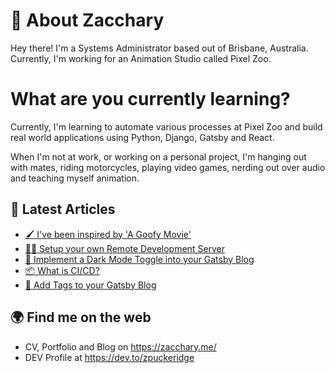 # 👋 About Zacchary
Hey there! I'm a Systems Administrator based out of Brisbane, Australia. Currently, I'm working for an Animation Studio called Pixel Zoo.

# What are you currently learning?
Currently, I'm learning to automate various processes at Pixel Zoo and build real world applications using Python, Django, Gatsby and React.

When I'm not at work, or working on a personal project, I'm hanging out with mates, riding motorcycles, playing video games, nerding out over audio and teaching myself animation.

## 📝 Latest Articles
- [🖌️ I've been inspired by 'A Goofy Movie'](https://zacchary.me/inspired-by-goofy-movie/)
- [👨‍💻 Setup your own Remote Development Server](https://zacchary.me/setup-remote-development-server/)
- [🎉 Implement a Dark Mode Toggle into your Gatsby Blog](https://zacchary.me/add-dark-mode-to-gatsby-blog/)
- [📦 What is CI/CD?](https://zacchary.me/what-is-ci-cd/)
- [🎫 Add Tags to your Gatsby Blog](https://zacchary.me/add-tags-to-gatsby-blog/)


## 🌍 Find me on the web
- CV, Portfolio and Blog on https://zacchary.me/
- DEV Profile at https://dev.to/zpuckeridge

